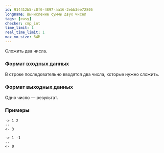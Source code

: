 ```yaml
---
id: 914412b5-c0f0-4897-aa16-2ebb3ee72805
longname: Вычисление суммы двух чисел
tags: [easy]
checker: cmp_int
time_limit: 1
real_time_limit: 1
max_vm_size: 64M
---
```



Сложить два числа.

### Формат входных данных

В строке последовательно вводятся два числа, которые нужно сложить.

### Формат выходных данных

Одно число — результат.

### Примеры

```
-> 1 2
--
<- 3
```

```
-> 1 -1
--
<- 0
```
